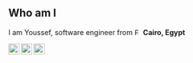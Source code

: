 ## Who am I

<p>
    I am Youssef, software engineer from 
        <img alt="Egypt" width="13px" src="https://cdn-icons-png.flaticon.com/512/323/323324.png"/>
    <b>Cairo, Egypt</b>
</p>

<a href="https://www.linkedin.com/in/youssef-attai/">
    <img align="left" alt="Youssef's LinkedIn profile" width="22px" src="https://cdn.jsdelivr.net/gh/devicons/devicon/icons/linkedin/linkedin-original.svg"/>
</a>

<a href="https://g.dev/youssef-attai/">
    <img align="left" alt="Youssef's Google Developer profile" width="22px" src="https://cdn.jsdelivr.net/gh/devicons/devicon/icons/google/google-original.svg"/>
</a>

<a href="https://stackoverflow.com/u/14174934/">
    <img align="left" alt="Youssef's StackOverflow profile" width="22px" src="https://uxwing.com/wp-content/themes/uxwing/download/brands-and-social-media/stackoverflow-color-icon.svg"/>
</a>